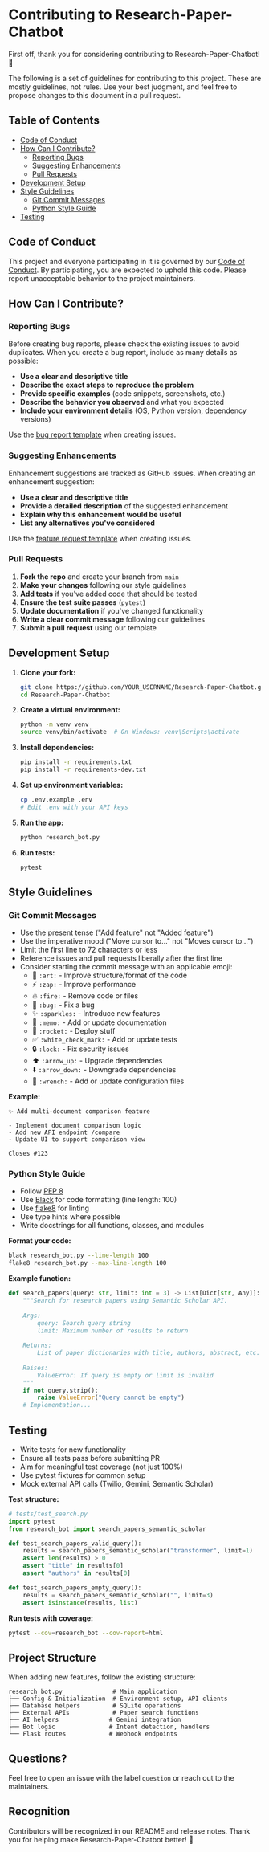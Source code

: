 # Contributing to Research-Paper-Chatbot

First off, thank you for considering contributing to Research-Paper-Chatbot! 🎉

The following is a set of guidelines for contributing to this project. These are mostly guidelines, not rules. Use your best judgment, and feel free to propose changes to this document in a pull request.

## Table of Contents

- [Code of Conduct](#code-of-conduct)
- [How Can I Contribute?](#how-can-i-contribute)
  - [Reporting Bugs](#reporting-bugs)
  - [Suggesting Enhancements](#suggesting-enhancements)
  - [Pull Requests](#pull-requests)
- [Development Setup](#development-setup)
- [Style Guidelines](#style-guidelines)
  - [Git Commit Messages](#git-commit-messages)
  - [Python Style Guide](#python-style-guide)
- [Testing](#testing)

## Code of Conduct

This project and everyone participating in it is governed by our [Code of Conduct](CODE_OF_CONDUCT.md). By participating, you are expected to uphold this code. Please report unacceptable behavior to the project maintainers.

## How Can I Contribute?

### Reporting Bugs

Before creating bug reports, please check the existing issues to avoid duplicates. When you create a bug report, include as many details as possible:

- **Use a clear and descriptive title**
- **Describe the exact steps to reproduce the problem**
- **Provide specific examples** (code snippets, screenshots, etc.)
- **Describe the behavior you observed** and what you expected
- **Include your environment details** (OS, Python version, dependency versions)

Use the [bug report template](.github/ISSUE_TEMPLATE/bug_report.md) when creating issues.

### Suggesting Enhancements

Enhancement suggestions are tracked as GitHub issues. When creating an enhancement suggestion:

- **Use a clear and descriptive title**
- **Provide a detailed description** of the suggested enhancement
- **Explain why this enhancement would be useful**
- **List any alternatives you've considered**

Use the [feature request template](.github/ISSUE_TEMPLATE/feature_request.md) when creating issues.

### Pull Requests

1. **Fork the repo** and create your branch from `main`
2. **Make your changes** following our style guidelines
3. **Add tests** if you've added code that should be tested
4. **Ensure the test suite passes** (`pytest`)
5. **Update documentation** if you've changed functionality
6. **Write a clear commit message** following our guidelines
7. **Submit a pull request** using our template

## Development Setup

1. **Clone your fork:**
   ```bash
   git clone https://github.com/YOUR_USERNAME/Research-Paper-Chatbot.git
   cd Research-Paper-Chatbot
   ```

2. **Create a virtual environment:**
   ```bash
   python -m venv venv
   source venv/bin/activate  # On Windows: venv\Scripts\activate
   ```

3. **Install dependencies:**
   ```bash
   pip install -r requirements.txt
   pip install -r requirements-dev.txt
   ```

4. **Set up environment variables:**
   ```bash
   cp .env.example .env
   # Edit .env with your API keys
   ```

5. **Run the app:**
   ```bash
   python research_bot.py
   ```

6. **Run tests:**
   ```bash
   pytest
   ```

## Style Guidelines

### Git Commit Messages

- Use the present tense ("Add feature" not "Added feature")
- Use the imperative mood ("Move cursor to..." not "Moves cursor to...")
- Limit the first line to 72 characters or less
- Reference issues and pull requests liberally after the first line
- Consider starting the commit message with an applicable emoji:
  - 🎨 `:art:` - Improve structure/format of the code
  - ⚡️ `:zap:` - Improve performance
  - 🔥 `:fire:` - Remove code or files
  - 🐛 `:bug:` - Fix a bug
  - ✨ `:sparkles:` - Introduce new features
  - 📝 `:memo:` - Add or update documentation
  - 🚀 `:rocket:` - Deploy stuff
  - ✅ `:white_check_mark:` - Add or update tests
  - 🔒 `:lock:` - Fix security issues
  - ⬆️ `:arrow_up:` - Upgrade dependencies
  - ⬇️ `:arrow_down:` - Downgrade dependencies
  - 🔧 `:wrench:` - Add or update configuration files

**Example:**
```
✨ Add multi-document comparison feature

- Implement document comparison logic
- Add new API endpoint /compare
- Update UI to support comparison view

Closes #123
```

### Python Style Guide

- Follow [PEP 8](https://www.python.org/dev/peps/pep-0008/)
- Use [Black](https://black.readthedocs.io/) for code formatting (line length: 100)
- Use [flake8](https://flake8.pycqa.org/) for linting
- Use type hints where possible
- Write docstrings for all functions, classes, and modules

**Format your code:**
```bash
black research_bot.py --line-length 100
flake8 research_bot.py --max-line-length 100
```

**Example function:**
```python
def search_papers(query: str, limit: int = 3) -> List[Dict[str, Any]]:
    """Search for research papers using Semantic Scholar API.
    
    Args:
        query: Search query string
        limit: Maximum number of results to return
        
    Returns:
        List of paper dictionaries with title, authors, abstract, etc.
        
    Raises:
        ValueError: If query is empty or limit is invalid
    """
    if not query.strip():
        raise ValueError("Query cannot be empty")
    # Implementation...
```

## Testing

- Write tests for new functionality
- Ensure all tests pass before submitting PR
- Aim for meaningful test coverage (not just 100%)
- Use pytest fixtures for common setup
- Mock external API calls (Twilio, Gemini, Semantic Scholar)

**Test structure:**
```python
# tests/test_search.py
import pytest
from research_bot import search_papers_semantic_scholar

def test_search_papers_valid_query():
    results = search_papers_semantic_scholar("transformer", limit=1)
    assert len(results) > 0
    assert "title" in results[0]
    assert "authors" in results[0]

def test_search_papers_empty_query():
    results = search_papers_semantic_scholar("", limit=3)
    assert isinstance(results, list)
```

**Run tests with coverage:**
```bash
pytest --cov=research_bot --cov-report=html
```

## Project Structure

When adding new features, follow the existing structure:

```
research_bot.py              # Main application
├── Config & Initialization  # Environment setup, API clients
├── Database helpers         # SQLite operations
├── External APIs            # Paper search functions
├── AI helpers              # Gemini integration
├── Bot logic               # Intent detection, handlers
└── Flask routes            # Webhook endpoints
```

## Questions?

Feel free to open an issue with the label `question` or reach out to the maintainers.

## Recognition

Contributors will be recognized in our README and release notes. Thank you for helping make Research-Paper-Chatbot better! 🙏
